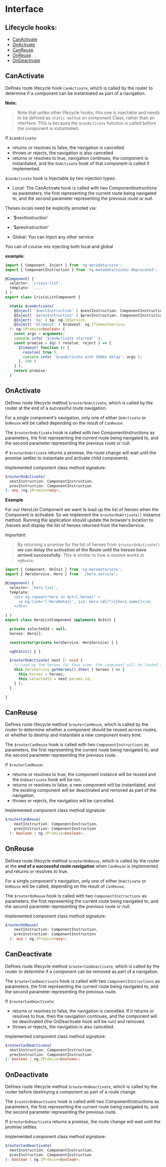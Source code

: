 # Interface

## Lifecycle hooks:

- [CanActivate](#canactivate)
- [OnActivate](#onactivate)
- [CanReuse](#canreuse)
- [OnReuse](#onreuse)
- [OnDeactivate](#ondeactivate)


## CanActivate

Defines route lifecycle hook `CanActivate`, which is called by the router to determine if a component can be instantiated as part of a navigation.

**Note:**
> Note that unlike other lifecycle hooks, this one is injectable and needs to be defined as `static method` on component Class, rather than an interface.
> This is because the `$canActivate` function is called before the component is instantiated.

If `$canActivate`:
- returns or resolves to false, the navigation is cancelled. 
- throws or rejects, the navigation is also cancelled
- returns or resolves to true, navigation continues, the component is instantiated, and the `OnActivate` hook of that component is called if implemented.


`$canActivate` hook is Injectable by two injection types:

- Local:
The CanActivate hook is called with two ComponentInstructions as parameters, 
the first representing the current route being navigated to, and the second parameter representing the previous route or null.

Theses locals need be explicitly annoted via:
  - '$nextInstruction'
  - '$prevInstruction' 

- Global:
You can Inject any other service

You can of course mix injecting both local and global

**example:**

```typescript
import { Component, Inject } from 'ng-metadata/core';
import { ComponentInstruction } from 'ng-metadata/router-deprecated';

@Component( {
  selector: 'crisis-list',
  template: `....`
} )
export class CrisisListComponent {

  static $canActivate(
    @Inject( '$nextInstruction' ) $nextInstruction: ComponentInstruction,
    @Inject( '$prevInstruction' ) $prevInstruction: ComponentInstruction,
    @Inject( '$q' ) $q: ng.IQService,
    @Inject( '$timeout' ) $timeout: ng.ITimeoutService
  ): ng.IPromise<boolean> {
    const args = arguments;
    console.info( '$canActivate started!' );
    const promise = $q( ( resolve, reject ) => {
      $timeout( function () {
        resolve( true );
        console.info( '$canActivate with 500ms delay', args );
      }, 500 )
    } );
    return promise;
  }
```


## OnActivate

Defines route lifecycle method `$routerOnActivate`, which is called by the router at the end of a successful route navigation.

For a single component's navigation, only one of either `OnActivate` or `OnReuse` will be called depending on the result of `CanReuse`.

The `$routerOnActivate` hook is called with two ComponentInstructions as parameters, the first representing the current route being navigated to, and the second parameter representing the previous route or null.

If `$routerOnActivate` returns a promise, the route change will wait until the promise settles to instantiate and activate child components.

Implemented component class method signature:

```typescript
$routerOnActivate(
  nextInstruction: ComponentInstruction,
  prevInstruction: ComponentInstruction
): any |ng.IPromise<any>;
```

**Example**

For our HeroList Component we want to load up the list of heroes when the Component is activated. So we implement the `$routerOnActivate()` instance method.
Running the application should update the browser's location to /heroes and display the list of heroes returned from the heroService.

*Important:*
> By returning a promise for the list of heroes from `$routerOnActivate()` **we can delay the activation of the Route until the heroes have arrived successfully**. This is similar to how a resolve works in `ngRoute`.

```typescript
import { Component, OnInit } from 'ng-metadata/core';
import { HeroService, Hero } from './hero.service';

@Component( {
  selector: 'hero-list',
  template: `
    <div ng-repeat="hero in $ctrl.heroes" >
      <a ng-link="['HeroDetail', {id: hero.id}]">{{hero.name}}</a>
    </div>
  `
} )
export class HeroListComponent implements OnInit {

  private selectedId = null;
  heroes: Hero[];

  constructor(private heroService: HeroService) { }

  ngOnInit() { }

  $routerOnActivate( next ): void {
    // Load up the heroes for this view, the component will be loaded after the promise is resolved!
    this.heroService.getHeroes().then( ( heroes ) => {
      this.heroes = heroes;
      this.selectedId = next.params.id;
    } );
  }

}
```

## CanReuse

Defines route lifecycle method `$routerCanReuse`, which is called by the router to determine whether a component should be reused across routes, or whether to destroy and instantiate a new component every time.

The `$routerCanReuse` hook is called with two `ComponentInstructions` as parameters, the first representing the current route being navigated to, and the second parameter representing the previous route.

If `$routerCanReuse`:
- returns or resolves to true, the component instance will be reused and the `OnDeactivate` hook will be run.
- returns or resolves to false, a new component will be instantiated, and the existing component will be deactivated and removed as part of the navigation.
- throws or rejects, the navigation will be cancelled.

Implemented component class method signature:

```typescript
$routerCanReuse(
    nextInstruction: ComponentInstruction,
    prevInstruction: ComponentInstruction
  ): boolean | ng.IPromise<boolean>;
```

## OnReuse

Defines route lifecycle method `$routerOnReuse`, which is called by the router at the **end of a successful route navigation** when `CanReuse` is implemented and returns or resolves to true.

For a single component's navigation, only one of either `OnActivate` or `OnReuse` will be called, depending on the result of `CanReuse`.

The `$routerOnReuse` hook is called with two `ComponentInstructions` as parameters, the first representing the current route being navigated to, and the second parameter representing the previous route or null.

Implemented component class method signature:

```typescript
$routerOnReuse(
    nextInstruction: ComponentInstruction,
    prevInstruction: ComponentInstruction
  ): any | ng.IPromise<any>;
```

## CanDeactivate

Defines route lifecycle method `$routerCanDeactivate`, which is called by the router to determine if a component can be removed as part of a navigation.

The `$routerCanDeactivate` hook is called with two `ComponentInstructions` as parameters, the first representing the current route being navigated to, and the second parameter representing the previous route.

If `$routerCanDeactivate`:
- returns or resolves to false, the navigation is cancelled. If it returns or resolves to true, then the navigation continues, and the component will be deactivated (the OnDeactivate hook will be run) and removed.
- throws or rejects, the navigation is also cancelled.

Implemented component class method signature:

```typescript
$routerCanDeactivate(
  nextInstruction: ComponentInstruction,
  prevInstruction: ComponentInstruction
): boolean | ng.IPromise<boolean>;
```

## OnDeactivate

Defines route lifecycle method `$routerOnDeactivate`, which is called by the router before destroying a component as part of a route change.

The `$routerOnDeactivate` hook is called with two ComponentInstructions as parameters, the first representing the current route being navigated to, and the second parameter representing the previous route.

If `$routerOnDeactivate` returns a promise, the route change will wait until the promise settles.

Implemented component class method signature:

```typescript
$routerCanDeactivate(
  nextInstruction: ComponentInstruction,
  prevInstruction: ComponentInstruction
): boolean | ng.IPromise<boolean>;
```
